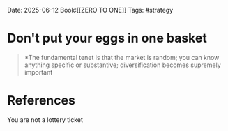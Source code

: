 Date: 2025-06-12
Book:[[ZERO TO ONE]]
Tags: #strategy 

# Don't put your eggs in one basket

>*The fundamental tenet is that the market is random; you can know anything specific or substantive; diversification becomes supremely important 
# References 
 You are not a lottery ticket 